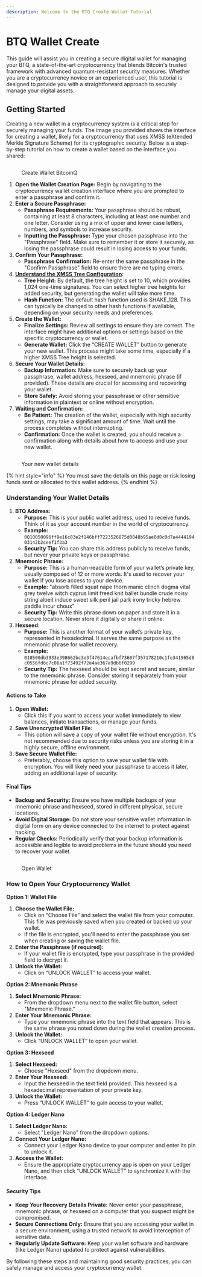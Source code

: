 ```yaml
---
description: Welcome to the BTQ Create Wallet Tutorial
---
```


# BTQ Wallet Create

This guide will assist you in creating a secure digital wallet for managing your BTQ, a state-of-the-art cryptocurrency that blends Bitcoin's trusted framework with advanced quantum-resistant security measures. Whether you are a cryptocurrency novice or an experienced user, this tutorial is designed to provide you with a straightforward approach to securely manage your digital assets.

## Getting Started

Creating a new wallet in a cryptocurrency system is a critical step for securely managing your funds. The image you provided shows the interface for creating a wallet, likely for a cryptocurrency that uses XMSS (eXtended Merkle Signature Scheme) for its cryptographic security. Below is a step-by-step tutorial on how to create a wallet based on the interface you shared:

<figure><img src="../.gitbook/assets/image.png" alt=""><figcaption><p>Create Wallet BitcoinQ</p></figcaption></figure>

1. **Open the Wallet Creation Page:** Begin by navigating to the cryptocurrency wallet creation interface where you are prompted to enter a passphrase and confirm it.
2. **Enter a Secure Passphrase:**
   * **Passphrase Requirements:** Your passphrase should be robust, containing at least 8 characters, including at least one number and one letter. Consider using a mix of upper and lower case letters, numbers, and symbols to increase security.
   * **Inputting the Passphrase:** Type your chosen passphrase into the "Passphrase" field. Make sure to remember it or store it securely, as losing the passphrase could result in losing access to your funds.
3. **Confirm Your Passphrase:**
   * **Passphrase Confirmation:** Re-enter the same passphrase in the "Confirm Passphrase" field to ensure there are no typing errors.
4. [**Understand the XMSS Tree Configuration**](btq-wallet-overview.md#btq-address-options)**:**
   * **Tree Height:** By default, the tree height is set to 10, which provides 1,024 one-time signatures. You can select higher tree heights for added security, but generating the wallet will take more time.
   * **Hash Function:** The default hash function used is SHAKE\_128. This can typically be changed to other hash functions if available, depending on your security needs and preferences.
5. **Create the Wallet:**
   * **Finalize Settings:** Review all settings to ensure they are correct. The interface might have additional options or settings based on the specific cryptocurrency or wallet.
   * **Generate Wallet:** Click the “CREATE WALLET” button to generate your new wallet. This process might take some time, especially if a higher XMSS Tree height is selected.
6. **Secure Your Wallet Details:**
   * **Backup Information:** Make sure to securely back up your passphrase, wallet address, hexseed, and mnemonic phrase (if provided). These details are crucial for accessing and recovering your wallet.
   * **Store Safely:** Avoid storing your passphrase or other sensitive information in plaintext or online without encryption.
7. **Waiting and Confirmation:**
   * **Be Patient:** The creation of the wallet, especially with high security settings, may take a significant amount of time. Wait until the process completes without interrupting.
   * **Confirmation:** Once the wallet is created, you should receive a confirmation along with details about how to access and use your new wallet.

<figure><img src="../.gitbook/assets/image (1).png" alt=""><figcaption><p>Your new wallet details</p></figcaption></figure>

{% hint style="info" %}
You must save the details on this page or risk losing funds sent or allocated to this wallet address.
{% endhint %}

### Understanding Your Wallet Details

1. **BTQ Address:**
   * **Purpose:** This is your public wallet address, used to receive funds. Think of it as your account number in the world of cryptocurrency.
   * **Example:** `0Q10050096ff9e16c83e2f146bff7223526875d0848b95ae0d8c0d7a444419403142b2ceef1f2a3`
   * **Security Tip:** You can share this address publicly to receive funds, but never your private keys or passphrase.
2. **Mnemonic Phrase:**
   * **Purpose:** This is a human-readable form of your wallet’s private key, usually composed of 12 or more words. It's used to recover your wallet if you lose access to your device.
   * **Example:** "absorb filled squat nape thorn manic clinch dogma vital grey twelve witch cyprus limit freed knit ballet bundle crude noisy string albeit induce sweet silk peril jail park irony tricky hebrew paddle incur choux"
   * **Security Tip:** Write this phrase down on paper and store it in a secure location. Never store it digitally or share it online.
3. **Hexseed:**
   * **Purpose:** This is another format of your wallet’s private key, represented in hexadecimal. It serves the same purpose as the mnemonic phrase for wallet recovery.
   * **Example:** `010500db3933e398662bc3e3f47614ecafbf73607f357178210c1fe341965d8c0556fd6c7c86a1f73492f72e4ae367a9db6f0299`
   * **Security Tip:** The hexseed should be kept secret and secure, similar to the mnemonic phrase. Consider storing it separately from your mnemonic phrase for added security.

#### Actions to Take

1. **Open Wallet:**
   * Click this if you want to access your wallet immediately to view balances, initiate transactions, or manage your funds.
2. **Save Unencrypted Wallet File:**
   * This option will save a copy of your wallet file without encryption. It's not recommended due to security risks unless you are storing it in a highly secure, offline environment.
3. **Save Secure Wallet File:**
   * Preferably, choose this option to save your wallet file with encryption. You will likely need your passphrase to access it later, adding an additional layer of security.

#### Final Tips

* **Backup and Security:** Ensure you have multiple backups of your mnemonic phrase and hexseed, stored in different physical, secure locations.
* **Avoid Digital Storage:** Do not store your sensitive wallet information in digital form on any device connected to the internet to protect against hacking.
* **Regular Checks:** Periodically verify that your backup information is accessible and legible to avoid problems in the future should you need to recover your wallet.

<figure><img src="../.gitbook/assets/image (3).png" alt=""><figcaption><p>Open Wallet</p></figcaption></figure>

### How to Open Your Cryptocurrency Wallet

**Option 1: Wallet File**

1. **Choose the Wallet File:**
   * Click on “Choose File” and select the wallet file from your computer. This file was previously saved when you created or backed up your wallet.
   * If the file is encrypted, you'll need to enter the passphrase you set when creating or saving the wallet file.
2. **Enter the Passphrase (if required):**
   * If your wallet file is encrypted, type your passphrase in the provided field to decrypt it.
3. **Unlock the Wallet:**
   * Click on “UNLOCK WALLET” to access your wallet.

**Option 2: Mnemonic Phrase**

1. **Select Mnemonic Phrase:**
   * From the dropdown menu next to the wallet file button, select "Mnemonic Phrase."
2. **Enter Your Mnemonic Phrase:**
   * Type your mnemonic phrase into the text field that appears. This is the same phrase you noted down during the wallet creation process.
3. **Unlock the Wallet:**
   * Click “UNLOCK WALLET” to open your wallet.

**Option 3: Hexseed**

1. **Select Hexseed:**
   * Choose "Hexseed" from the dropdown menu.
2. **Enter Your Hexseed:**
   * Input the hexseed in the text field provided. This hexseed is a hexadecimal representation of your private key.
3. **Unlock the Wallet:**
   * Press “UNLOCK WALLET” to gain access to your wallet.

**Option 4: Ledger Nano**

1. **Select Ledger Nano:**
   * Select "Ledger Nano" from the dropdown options.
2. **Connect Your Ledger Nano:**
   * Connect your Ledger Nano device to your computer and enter its pin to unlock it.
3. **Access the Wallet:**
   * Ensure the appropriate cryptocurrency app is open on your Ledger Nano, and then click “UNLOCK WALLET” to synchronize it with the interface.

#### Security Tips

* **Keep Your Recovery Details Private:** Never enter your passphrase, mnemonic phrase, or hexseed on a computer that you suspect might be compromised.
* **Secure Connections Only:** Ensure that you are accessing your wallet in a secure environment, using a trusted network to avoid interception of sensitive data.
* **Regularly Update Software:** Keep your wallet software and hardware (like Ledger Nano) updated to protect against vulnerabilities.

By following these steps and maintaining good security practices, you can safely manage and access your cryptocurrency wallet.
